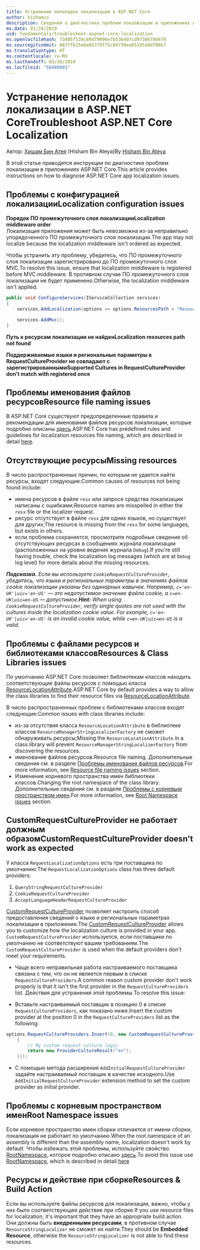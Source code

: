 ```yaml
---
title: Устранение неполадок локализации в ASP.NET Core
author: hishamco
description: Сведения о диагностике проблем локализации в приложениях ASP.NET Core.
ms.date: 01/24/2019
uid: fundamentals/troubleshoot-aspnet-core-localization
ms.openlocfilehash: 73405f539c89d79096e7b536407cd9730679d478
ms.sourcegitcommit: 687ffb15ebe65379f75c84739ea851d5a0d788b7
ms.translationtype: HT
ms.contentlocale: ru-RU
ms.lasthandoff: 03/26/2019
ms.locfileid: "58489001"
---
```

# <a name="troubleshoot-aspnet-core-localization"></a><span data-ttu-id="9fb5c-103">Устранение неполадок локализации в ASP.NET Core</span><span class="sxs-lookup"><span data-stu-id="9fb5c-103">Troubleshoot ASP.NET Core Localization</span></span>

<span data-ttu-id="9fb5c-104">Автор: [Хишам Бин Атея](https://github.com/hishamco) (Hisham Bin Ateya)</span><span class="sxs-lookup"><span data-stu-id="9fb5c-104">By [Hisham Bin Ateya](https://github.com/hishamco)</span></span>

<span data-ttu-id="9fb5c-105">В этой статье приводятся инструкции по диагностике проблем локализации в приложениях ASP.NET Core.</span><span class="sxs-lookup"><span data-stu-id="9fb5c-105">This article provides instructions on how to diagnose ASP.NET Core app localization issues.</span></span>

## <a name="localization-configuration-issues"></a><span data-ttu-id="9fb5c-106">Проблемы с конфигурацией локализации</span><span class="sxs-lookup"><span data-stu-id="9fb5c-106">Localization configuration issues</span></span>

<span data-ttu-id="9fb5c-107">**Порядок ПО промежуточного слоя локализации**</span><span class="sxs-lookup"><span data-stu-id="9fb5c-107">**Localization middleware order**</span></span>  
<span data-ttu-id="9fb5c-108">Локализация приложения может быть невозможна из-за неправильно упорядоченного ПО промежуточного слоя локализации.</span><span class="sxs-lookup"><span data-stu-id="9fb5c-108">The app may not localize because the localization middleware isn't ordered as expected.</span></span>

<span data-ttu-id="9fb5c-109">Чтобы устранить эту проблему, убедитесь, что ПО промежуточного слоя локализации зарегистрировано до ПО промежуточного слоя MVC.</span><span class="sxs-lookup"><span data-stu-id="9fb5c-109">To resolve this issue, ensure that localization middleware is registered before MVC middleware.</span></span> <span data-ttu-id="9fb5c-110">В противном случае ПО промежуточного слоя локализации не будет применено.</span><span class="sxs-lookup"><span data-stu-id="9fb5c-110">Otherwise, the localization middleware isn't applied.</span></span>

```csharp
public void ConfigureServices(IServiceCollection services)
{
    services.AddLocalization(options => options.ResourcesPath = "Resources");

    services.AddMvc();
}
```

<span data-ttu-id="9fb5c-111">**Путь к ресурсам локализации не найден**</span><span class="sxs-lookup"><span data-stu-id="9fb5c-111">**Localization resources path not found**</span></span>

<span data-ttu-id="9fb5c-112">**Поддерживаемые языки и региональные параметры в RequestCultureProvider не совпадают с зарегистрированными**</span><span class="sxs-lookup"><span data-stu-id="9fb5c-112">**Supported Cultures in RequestCultureProvider don't match with registered once**</span></span>  

## <a name="resource-file-naming-issues"></a><span data-ttu-id="9fb5c-113">Проблемы именования файлов ресурсов</span><span class="sxs-lookup"><span data-stu-id="9fb5c-113">Resource file naming issues</span></span>

<span data-ttu-id="9fb5c-114">В ASP.NET Core существуют предопределенные правила и рекомендации для именования файлов ресурсов локализации, которые подробно описаны [здесь](xref:fundamentals/localization?view=aspnetcore-2.2#resource-file-naming).</span><span class="sxs-lookup"><span data-stu-id="9fb5c-114">ASP.NET Core has predefined rules and guidelines for localization resources file naming, which are described in detail [here](xref:fundamentals/localization?view=aspnetcore-2.2#resource-file-naming).</span></span>

## <a name="missing-resources"></a><span data-ttu-id="9fb5c-115">Отсутствующие ресурсы</span><span class="sxs-lookup"><span data-stu-id="9fb5c-115">Missing resources</span></span>

<span data-ttu-id="9fb5c-116">В число распространенных причин, по которым не удается найти ресурсы, входят следующие:</span><span class="sxs-lookup"><span data-stu-id="9fb5c-116">Common causes of resources not being found include:</span></span>

- <span data-ttu-id="9fb5c-117">имена ресурсов в файле `resx` или запросе средства локализации написаны с ошибками;</span><span class="sxs-lookup"><span data-stu-id="9fb5c-117">Resource names are misspelled in either the `resx` file or the localizer request.</span></span>
- <span data-ttu-id="9fb5c-118">ресурс отсутствует в файле `resx` для одних языков, но существует для других;</span><span class="sxs-lookup"><span data-stu-id="9fb5c-118">The resource is missing from the `resx` for some languages, but exists in others.</span></span>
- <span data-ttu-id="9fb5c-119">если проблема сохраняется, просмотрите подробные сведения об отсутствующих ресурсах в сообщениях журнала локализации (расположенных на уровне ведения журнала `Debug`).</span><span class="sxs-lookup"><span data-stu-id="9fb5c-119">If you're still having trouble, check the localization log messages (which are at `Debug` log level) for more details about the missing resources.</span></span>

<span data-ttu-id="9fb5c-120">_**Подсказка.** Если вы используете `CookieRequestCultureProvider`, убедитесь, что языки и региональные параметры в значениях файлов cookie локализации указаны без одинарных кавычек. Например, `c='en-UK'|uic='en-US'` — это недопустимое значение файла cookie, а `c=en-UK|uic=en-US` — допустимое._</span><span class="sxs-lookup"><span data-stu-id="9fb5c-120">_**Hint:** When using `CookieRequestCultureProvider`, verify single quotes are not used with the cultures inside the localization cookie value. For example, `c='en-UK'|uic='en-US'` is an invalid cookie value, while `c=en-UK|uic=en-US` is a valid._</span></span>

## <a name="resources--class-libraries-issues"></a><span data-ttu-id="9fb5c-121">Проблемы с файлами ресурсов и библиотеками классов</span><span class="sxs-lookup"><span data-stu-id="9fb5c-121">Resources & Class Libraries issues</span></span>

<span data-ttu-id="9fb5c-122">По умолчанию ASP.NET Core позволяет библиотекам классов находить соответствующие файлы ресурсов с помощью класса [ResourceLocationAttribute](/dotnet/api/microsoft.extensions.localization.resourcelocationattribute?view=aspnetcore-2.1).</span><span class="sxs-lookup"><span data-stu-id="9fb5c-122">ASP.NET Core by default provides a way to allow the class libraries to find their resource files via [ResourceLocationAttribute](/dotnet/api/microsoft.extensions.localization.resourcelocationattribute?view=aspnetcore-2.1).</span></span>

<span data-ttu-id="9fb5c-123">В число распространенных проблем с библиотеками классов входят следующие:</span><span class="sxs-lookup"><span data-stu-id="9fb5c-123">Common issues with class libraries include:</span></span>
- <span data-ttu-id="9fb5c-124">из-за отсутствия класса `ResourceLocationAttribute` в библиотеке классов `ResourceManagerStringLocalizerFactory` не сможет обнаруживать ресурсы;</span><span class="sxs-lookup"><span data-stu-id="9fb5c-124">Missing the `ResourceLocationAttribute` in a class library will prevent `ResourceManagerStringLocalizerFactory` from discovering the resources.</span></span>
- <span data-ttu-id="9fb5c-125">именование файлов ресурсов.</span><span class="sxs-lookup"><span data-stu-id="9fb5c-125">Resource file naming.</span></span> <span data-ttu-id="9fb5c-126">Дополнительные сведения см. в разделе [Проблемы именования файлов ресурсов](#resource-file-naming-issues).</span><span class="sxs-lookup"><span data-stu-id="9fb5c-126">For more information, see [Resource file naming issues](#resource-file-naming-issues) section.</span></span>
- <span data-ttu-id="9fb5c-127">Изменение корневого пространства имен библиотеки классов.</span><span class="sxs-lookup"><span data-stu-id="9fb5c-127">Changing the root namespace of the class library.</span></span> <span data-ttu-id="9fb5c-128">Дополнительные сведения см. в разделе [Проблемы с корневым пространством имен](#root-namespace-issues).</span><span class="sxs-lookup"><span data-stu-id="9fb5c-128">For more information, see [Root Namespace issues](#root-namespace-issues) section.</span></span>

## <a name="customrequestcultureprovider-doesnt-work-as-expected"></a><span data-ttu-id="9fb5c-129">CustomRequestCultureProvider не работает должным образом</span><span class="sxs-lookup"><span data-stu-id="9fb5c-129">CustomRequestCultureProvider doesn't work as expected</span></span>

<span data-ttu-id="9fb5c-130">У класса `RequestLocalizationOptions` есть три поставщика по умолчанию:</span><span class="sxs-lookup"><span data-stu-id="9fb5c-130">The `RequestLocalizationOptions` class has three default providers:</span></span>

1. `QueryStringRequestCultureProvider`
2. `CookieRequestCultureProvider`
3. `AcceptLanguageHeaderRequestCultureProvider`

<span data-ttu-id="9fb5c-131">[CustomRequestCultureProvider](/dotnet/api/microsoft.aspnetcore.localization.customrequestcultureprovider?view=aspnetcore-2.1) позволяет настроить способ предоставления сведений о языке и региональных параметрах локализации в приложении.</span><span class="sxs-lookup"><span data-stu-id="9fb5c-131">The [CustomRequestCultureProvider](/dotnet/api/microsoft.aspnetcore.localization.customrequestcultureprovider?view=aspnetcore-2.1) allows you to customize how the localization culture is provided in your app.</span></span> <span data-ttu-id="9fb5c-132">`CustomRequestCultureProvider` используется, если поставщики по умолчанию не соответствуют вашим требованиям.</span><span class="sxs-lookup"><span data-stu-id="9fb5c-132">The `CustomRequestCultureProvider` is used when the default providers don't meet your requirements.</span></span>

- <span data-ttu-id="9fb5c-133">Чаще всего неправильная работа настраиваемого поставщика связана с тем, что он не является первым в списке `RequestCultureProviders`.</span><span class="sxs-lookup"><span data-stu-id="9fb5c-133">A common reason custom provider don't work properly is that it isn't the first provider in the `RequestCultureProviders` list.</span></span> <span data-ttu-id="9fb5c-134">Действия для устранения этой проблемы.</span><span class="sxs-lookup"><span data-stu-id="9fb5c-134">To resolve this issue:</span></span>

- <span data-ttu-id="9fb5c-135">Вставьте настраиваемый поставщик в позицию 0 в списке `RequestCultureProviders`, как показано ниже.</span><span class="sxs-lookup"><span data-stu-id="9fb5c-135">Insert the custom provider at the position 0 in the `RequestCultureProviders` list as the following:</span></span>

```csharp
options.RequestCultureProviders.Insert(0, new CustomRequestCultureProvider(async context =>
    {
        // My custom request culture logic
        return new ProviderCultureResult("en");
    }));
```

- <span data-ttu-id="9fb5c-136">С помощью метода расширения `AddInitialRequestCultureProvider` задайте настраиваемый поставщик в качестве исходного.</span><span class="sxs-lookup"><span data-stu-id="9fb5c-136">Use `AddInitialRequestCultureProvider` extension method to set the custom provider as initial provider.</span></span>

## <a name="root-namespace-issues"></a><span data-ttu-id="9fb5c-137">Проблемы с корневым пространством имен</span><span class="sxs-lookup"><span data-stu-id="9fb5c-137">Root Namespace issues</span></span>

<span data-ttu-id="9fb5c-138">Если корневое пространство имен сборки отличается от имени сборки, локализация не работает по умолчанию.</span><span class="sxs-lookup"><span data-stu-id="9fb5c-138">When the root namespace of an assembly is different than the assembly name, localization doesn't work by default.</span></span> <span data-ttu-id="9fb5c-139">Чтобы избежать этой проблемы, используйте свойство [RootNamespace](/dotnet/api/microsoft.extensions.localization.rootnamespaceattribute?view=aspnetcore-2.1), которое подробно описано [здесь](xref:fundamentals/localization?view=aspnetcore-2.2#resource-file-naming).</span><span class="sxs-lookup"><span data-stu-id="9fb5c-139">To avoid this issue use [RootNamespace](/dotnet/api/microsoft.extensions.localization.rootnamespaceattribute?view=aspnetcore-2.1), which is described in detail [here](xref:fundamentals/localization?view=aspnetcore-2.2#resource-file-naming)</span></span>

## <a name="resources--build-action"></a><span data-ttu-id="9fb5c-140">Ресурсы и действие при сборке</span><span class="sxs-lookup"><span data-stu-id="9fb5c-140">Resources & Build Action</span></span>

<span data-ttu-id="9fb5c-141">Если вы используете файлы ресурсов для локализации, важно, чтобы у них было соответствующее действие при сборке.</span><span class="sxs-lookup"><span data-stu-id="9fb5c-141">If you use resource files for localization, it's important that they have an appropriate build action.</span></span> <span data-ttu-id="9fb5c-142">Они должны быть **внедренными ресурсами**, в противном случае `ResourceStringLocalizer` не сможет их найти.</span><span class="sxs-lookup"><span data-stu-id="9fb5c-142">They should be **Embedded Resource**, otherwise the `ResourceStringLocalizer` is not able to find these resources.</span></span>
